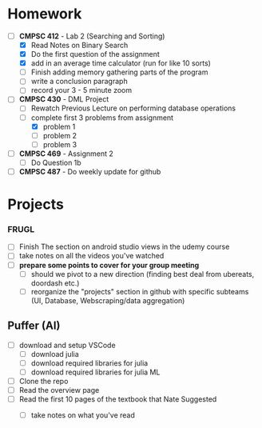 # Homework

- [ ] **CMPSC 412** - Lab 2 (Searching and Sorting)
	- [x] Read Notes on Binary Search
	- [x] Do the first question of the assignment
	- [x] add in an average time calculator (run for like 10 sorts)
	- [ ] Finish adding memory gathering parts of the program
	- [ ] write a conclusion paragraph 
	- [ ] record your 3 - 5 minute zoom 
- [ ] **CMPSC 430** - DML Project 
	- [ ] Rewatch Previous Lecture on performing database operations 
	- [ ] complete first 3 problems from assignment  
		- [x] problem 1
		- [ ] problem 2
		- [ ] problem 3
- [ ] **CMPSC 469** - Assignment 2 
	- [ ] Do Question 1b 
- [ ] **CMPSC 487** - Do weekly update for github
# Projects 

### FRUGL 
- [ ] Finish The section on android studio views in the udemy course
- [ ] take notes on all the videos you've watched 
- [ ] **prepare some points to cover for your group meeting**
	- [ ] should we pivot to a new direction (finding best deal from ubereats, doordash etc.)
	- [ ] reorganize the "projects" section in github with specific subteams (UI, Database, Webscraping/data aggregation)
## Puffer (AI)
- [ ] download and setup VSCode 
	- [ ] download julia 
	- [ ] download required libraries for julia 
	- [ ] download required libraries for julia ML 
- [ ] Clone the repo
- [ ] Read the overview page
- [ ] Read the first 10 pages of the textbook that Nate Suggested
	- [ ] take notes on what you've read 

